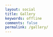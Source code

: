 ```yaml
---
layout: social
title: Gallery
keywords: offline
comments: false
permalink: /gallery/
---
```


<div class="social-feed-container"></div>

<script>
    $(document).ready(function(){
        $('.social-feed-container').socialfeed({

        	// PINTEREST
   			pinterest:{
       		    accounts: ['@teslamotors/model-s','@me'],   //Array: Specify a list of accounts from which to pull posts
                                                    //@me to pull your pins
                                                    //@user/board to pull pins from a user board
                limit: 3,                                   //Integer: max number of posts to load
        access_token: 'YOUR_PINTEREST_ACCESS_TOKEN' //String: Pinterest client id
    },

            // INSTAGRAM
            instagram:{
                accounts: ['@wuzhongyi1105',''],  //Array: Specify a list of accounts from which to pull posts
                limit: 3,                                    //Integer: max number of posts to load
                client_id: '4d5894f48c5d4ad08315488a67bb08af',       //String: Instagram client id (optional if using access token)
                access_token: '1291703100.4d5894f.aa376b91d5f1485fa494f8e04b6c5973' //String: Instagram access token
            },

            // GENERAL SETTINGS
            length:400                                      //Integer: For posts with text longer than this length, show an ellipsis.
        });
    });
</script>